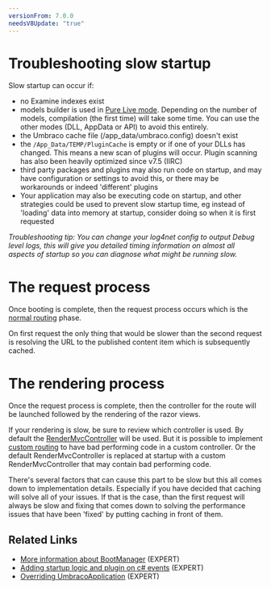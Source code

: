 ```yaml
---
versionFrom: 7.0.0
needsV8Update: "true"
---
```


# Troubleshooting slow startup

Slow startup can occur if: 
* no Examine indexes exist
* models builder is used in [Pure Live mode](../Reference/Templating/Modelsbuilder/Builder-Modes.md#pure-live-models). Depending on the number of models, compilation (the first time) will take some time. You can use the other modes (DLL, AppData or API) to avoid this entirely.
* the Umbraco cache file (/app_data/umbraco.config) doesn't exist
* the `/App_Data/TEMP/PluginCache` is empty or if one of your DLLs has changed. This means a new scan of plugins will occur. Plugin scanning has also been heavily optimized since v7.5 (IIRC)
* third party packages and plugins may also run code on startup, and may have configuration or settings to avoid this, or there may be workarounds or indeed 'different' plugins
* Your application may also be executing code on startup, and other strategies could be used to prevent slow startup time, eg instead of 'loading' data into memory at startup, consider doing so when it is first requested

_Troubleshooting tip: You can change your log4net config to *output Debug* level logs, this will give you detailed timing information on almost all aspects of startup so you can diagnose what might be running slow._

# The request process

Once booting is complete, then the request process occurs which is the [normal routing](../Routing/index.md) phase.

On first request the only thing that would be slower than the second request is resolving the URL to the published content item which is subsequently cached.

# The rendering process

Once the request process is complete, then the controller for the route will be launched followed by the rendering of the razor views.

If your rendering is slow, be sure to review which controller is used. By default the [RenderMvcController](../../Implementation/default-routing/Controller-Selection/index.md) will be used.  But it is possible to implement [custom routing](../Implementation/Custom-Routing/index.md) to have bad performing code in a custom controller. Or the default RenderMvcController is replaced at startup with a custom RenderMvcController that may contain bad performing code.

There's several factors that can cause this part to be slow but this all comes down to implementation details. Especially if you have decided that caching will solve all of your issues. If that is the case, than the first request will always be slow and fixing that comes down to solving the performance issues that have been 'fixed' by putting caching in front of them.

## Related Links
* [More information about BootManager](Understanding-BootManagers.md) (EXPERT)
* [Adding startup logic and plugin on c# events](Application-Startup.md) (EXPERT)
* [Overriding UmbracoApplication](Extending-UmbracoApplication.md) (EXPERT)
